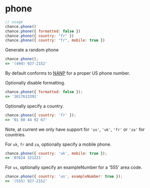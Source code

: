 # phone

```js
// usage
chance.phone()
chance.phone({ formatted: false })
chance.phone({ country: "fr" })
chance.phone({ country: "fr", mobile: true })
```

Generate a random phone

```js
chance.phone();
=> '(494) 927-2152'
```

By default conforms to [NANP](http://en.wikipedia.org/wiki/North_American_Numbering_Plan) for a proper US phone number.

Optionally disable formatting.

```js
chance.phone({ formatted: false });
=> '2617613391'
```

Optionally specify a country.

```js
chance.phone({ country: 'fr' });
=> '01 60 44 92 67'
```

Note, at current we only have support for `'us'`, `'uk'`, `'fr'` or `'za'` for countries.

For `uk`, `fr` and `za`, optionally specify a mobile phone.

```js
chance.phone({ country: 'uk', mobile: true });
=> '07624 321221'
```

For `us`, optionally specify an exampleNumber for a '555' area code.

```js
chance.phone({ country: 'us', exampleNumber: true });
=> '(555) 927-2152'
```
